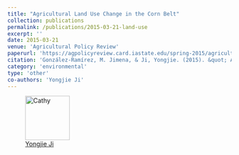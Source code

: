```yaml
---
title: "Agricultural Land Use Change in the Corn Belt"
collection: publications
permalink: /publications/2015-03-21-land-use
excerpt: ''
date: 2015-03-21
venue: 'Agricultural Policy Review'
paperurl: 'https://agpolicyreview.card.iastate.edu/spring-2015/agricultural-land-use-change-corn-belty'
citation: 'González-Ramírez, M. Jimena, & Ji, Yongjie. (2015). &quot; Agricultural Land Use Change in the Corn Belt .&quot; <i>Agricultural Policy Review</i>. 4(1).'
category: 'environmental'
type: 'other'
co-authors: 'Yongjie Ji'
---
```


<!-- Google tag (gtag.js) -->
<script async src="https://www.googletagmanager.com/gtag/js?id=G-Q95WSVMDNZ"></script>
<script>
  window.dataLayer = window.dataLayer || [];
  function gtag(){dataLayer.push(arguments);}
  gtag('js', new Date());

  gtag('config', 'G-Q95WSVMDNZ');
</script>

<body>
<div class="image-container">
        <figure>
            <img src="/images/co-authors/yongjie_ji.png" alt="Cathy" width="100" height="auto">
            <figcaption><a href="https://www.card.iastate.edu/people/profile/?n=yongjie-ji" target="_blank">Yongjie Ji</a></figcaption>
        </figure>
        <!-- Add more images as needed -->
    </div>
</body>



